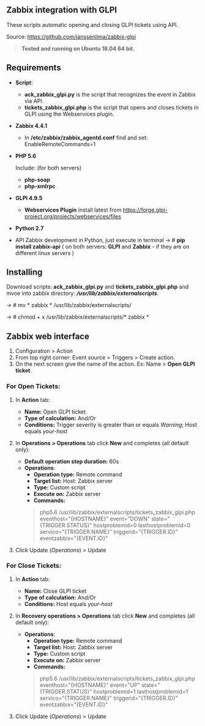 ## Zabbix integration with GLPI
These scripts automatic opening and closing GLPI tickets using API.

Source: https://github.com/janssenlima/zabbix-glpi
> **Tested and running on Ubuntu 18.04 64 bit.**
## Requirements
- **Script**: 
    - **ack_zabbix_glpi.py** is the script that recognizes the event in Zabbix via API.
    - **tickets_zabbix_glpi.php** is the script that opens and closes tickets in GLPI using the Webservices plugin.
 
- **Zabbix 4.4.1**
    - In **/etc/zabbix/zabbix_agentd.conf** find and set: EnableRemoteCommands=1
- **PHP 5.6**

     Include: (for both servers)
    - **php-soap**
    - **php-xmlrpc**
- **GLPI 4.9.5**
    - **Webservices Plugin** install latest from https://forge.glpi-project.org/projects/webservices/files
- **Python 2.7**
- API Zabbix development in Python, just execute in terminal -> # **pip install zabbix-api** ( on both servers: **GLPI** and **Zabbix** - if they are on different linux servers )

## Installing
Download scripts: **ack_zabbix_glpi.py** and **tickets_zabbix_glpi.php** and mvoe into zabbix directory: **_/usr/lib/zabbix/externalscripts_**.

-> # mv * zabbix * /usr/lib/zabbix/externalscripts/

-> # chmod + x /usr/lib/zabbix/externalscripts/* zabbix *

##  Zabbix web interface
1. Configuration > Action
2. From top right corner: Event source > Triggers > Create action.
3. On the next screen give the name of the action. Ex: Name > **Open GLPI ticket**.

### For Open Tickets:
1. In **Action** tab:
   - **Name:** Open GLPI ticket
   - **Type of calculation:** And/Or
   - **Conditions:** Trigger severity is greater than or equals _Warning_; Host equals _your-host_
   
2. In **Operations > Operations** tab click **New** and completes (all default only):
   - **Default operation step duration:** 60s
   - **Operations**:
       - **Operation type:** Remote command
       - **Target list:** Host: Zabbix server
       - **Type:** Custom script
       - **Execute on:** Zabbix server
       - **Commands:** 
       > php5.6 /usr/lib/zabbix/externalscripts/tickets_zabbix_glpi.php eventhost="{HOSTNAME}" event="DOWN" state="{TRIGGER.STATUS}" hostproblemid=0 lasthostproblemid=0 servico="{TRIGGER.NAME}" triggerid="{TRIGGER.ID}" eventzabbix="{EVENT.ID}"
3. Click Update (_Operations_) > Update
 
### For Close Tickets:
1. In **Action** tab:
   - **Name:** Close GLPI ticket
   - **Type of calculation:** And/Or
   - **Conditions:** Host equals _your-host_
   
2. In **Recovery operations > Operations** tab click **New** and completes (all default only):
   - **Operations**:
       - **Operation type:** Remote command
       - **Target list:** Host: Zabbix server
       - **Type:** Custom script
       - **Execute on:** Zabbix server
       - **Commands:** 
       > php5.6 /usr/lib/zabbix/externalscripts/tickets_zabbix_glpi.php eventhost="{HOSTNAME}" event="UP" state="{TRIGGER.STATUS}" hostproblemid=1 lasthostproblemid=1 servico="{TRIGGER.NAME}" triggerid="{TRIGGER.ID}" eventzabbix="{EVENT.ID}"
       
3. Click Update (_Operations_) > Update

